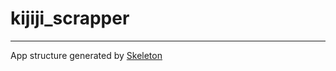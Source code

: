 # kijiji_scrapper
***
App structure generated by [Skeleton](https://github.com/EtienneLem/skeleton)

